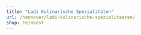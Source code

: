 ```yaml
---
title: "Ladi Kulinarische Spezialitäten"
url: /hannover/ladi-kulinarische-spezialitaeten/
shop: Feinkost
---
```

